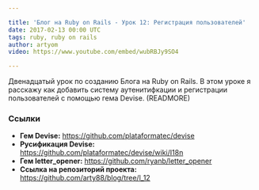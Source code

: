 ```yaml
---

title: 'Блог на Ruby on Rails - Урок 12: Регистрация пользователей'
date: 2017-02-13 00:00 UTC
tags: ruby, ruby on rails
author: artyom
video: https://www.youtube.com/embed/wubRBJy9SO4

---
```


Двенадцатый урок по созданию Блога на Ruby on Rails. В этом уроке я расскажу как добавить систему аутенитифкации и регистрации пользователей с помощью гема Devise.
(READMORE)

### Ссылки

  * **Гем Devise:** https://github.com/plataformatec/devise
  * **Русификация Devise:** https://github.com/plataformatec/devise/wiki/I18n
  * **Гем letter_opener:** https://github.com/ryanb/letter_opener
  * **Ссылка на репозиторий проекта:** https://github.com/arty88/blog/tree/l_12

